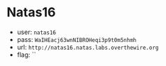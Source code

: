 # Natas16

*	user: `natas16`
*	pass: `WaIHEacj63wnNIBROHeqi3p9t0m5nhmh`
*	url: `http://natas16.natas.labs.overthewire.org`
*	flag: ``
